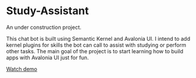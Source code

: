 # Study-Assistant
An under construction project.

This chat bot is built using Semantic Kernel and Avalonia UI. I intend to add kernel plugins for skills the bot can call to assist with studying or perform other tasks. The main goal of the project is to start learning how to build apps with Avalonia UI just for fun.

[Watch demo](https://github.com/R0315/Study-Assistant/blob/main/Media/StudyAssistantReadmeVideo.mp4)
